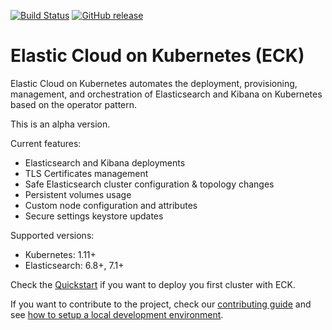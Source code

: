 
[![Build Status](https://devops-ci.elastic.co/buildStatus/icon?job=cloud-on-k8s-e2e-tests&subject=E2E%20tests)](https://devops-ci.elastic.co/view/cloud-on-k8s/job/cloud-on-k8s-e2e-tests)
[![GitHub release](https://img.shields.io/github/v/release/elastic/cloud-on-k8s.svg)](https://github.com/elastic/cloud-on-k8s/releases/latest)

# Elastic Cloud on Kubernetes (ECK)

Elastic Cloud on Kubernetes automates the deployment, provisioning, management, and orchestration of Elasticsearch and Kibana on Kubernetes based on the operator pattern.

This is an alpha version.

Current features:

*  Elasticsearch and Kibana deployments
*  TLS Certificates management
*  Safe Elasticsearch cluster configuration & topology changes
*  Persistent volumes usage
*  Custom node configuration and attributes
*  Secure settings keystore updates

Supported versions:

*  Kubernetes: 1.11+
*  Elasticsearch: 6.8+, 7.1+

Check the [Quickstart](https://www.elastic.co/guide/en/cloud-on-k8s/current/k8s-quickstart.html) if you want to deploy you first cluster with ECK.

If you want to contribute to the project, check our [contributing guide](CONTRIBUTING.md) and see [how to setup a local development environment](dev-setup.md).
